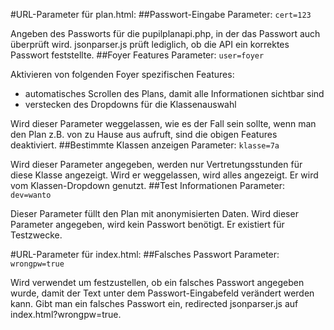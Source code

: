 #URL-Parameter für plan.html:
##Passwort-Eingabe
Parameter: `cert=123`

Angeben des Passworts für die pupilplanapi.php, in der das Passwort auch überprüft wird. jsonparser.js prüft lediglich, ob die API ein korrektes Passwort feststellte.
##Foyer Features
Parameter: `user=foyer`

Aktivieren von folgenden Foyer spezifischen Features:
- automatisches Scrollen des Plans, damit alle Informationen sichtbar sind
- verstecken des Dropdowns für die Klassenauswahl

Wird dieser Parameter weggelassen, wie es der Fall sein sollte, wenn man den Plan z.B. von zu Hause aus aufruft, sind die obigen Features deaktiviert.
##Bestimmte Klassen anzeigen
Parameter: `klasse=7a`

Wird dieser Parameter angegeben, werden nur Vertretungsstunden für diese Klasse angezeigt. Wird er weggelassen, wird alles angezeigt.
Er wird vom Klassen-Dropdown genutzt.
##Test Informationen
Parameter: `dev=wanto`

Dieser Parameter füllt den Plan mit anonymisierten Daten. Wird dieser Parameter angegeben, wird kein Passwort benötigt.
Er existiert für Testzwecke.

#URL-Parameter für index.html:
##Falsches Passwort
Parameter: `wrongpw=true`

Wird verwendet um festzustellen, ob ein falsches Passwort angegeben wurde, damit der Text unter dem Passwort-Eingabefeld verändert werden kann. Gibt man ein falsches Passwort ein, redirected jsonparser.js auf index.html?wrongpw=true.
